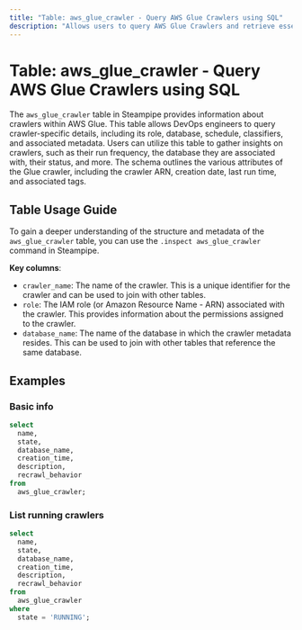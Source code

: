 ```yaml
---
title: "Table: aws_glue_crawler - Query AWS Glue Crawlers using SQL"
description: "Allows users to query AWS Glue Crawlers and retrieve essential information about the crawler's configuration, status, and associated metadata."
---
```


# Table: aws_glue_crawler - Query AWS Glue Crawlers using SQL

The `aws_glue_crawler` table in Steampipe provides information about crawlers within AWS Glue. This table allows DevOps engineers to query crawler-specific details, including its role, database, schedule, classifiers, and associated metadata. Users can utilize this table to gather insights on crawlers, such as their run frequency, the database they are associated with, their status, and more. The schema outlines the various attributes of the Glue crawler, including the crawler ARN, creation date, last run time, and associated tags.

## Table Usage Guide

To gain a deeper understanding of the structure and metadata of the `aws_glue_crawler` table, you can use the `.inspect aws_glue_crawler` command in Steampipe.

**Key columns**:

- `crawler_name`: The name of the crawler. This is a unique identifier for the crawler and can be used to join with other tables.
- `role`: The IAM role (or Amazon Resource Name - ARN) associated with the crawler. This provides information about the permissions assigned to the crawler.
- `database_name`: The name of the database in which the crawler metadata resides. This can be used to join with other tables that reference the same database.

## Examples

### Basic info

```sql
select
  name,
  state,
  database_name,
  creation_time,
  description,
  recrawl_behavior
from
  aws_glue_crawler;
```

### List running crawlers

```sql
select
  name,
  state,
  database_name,
  creation_time,
  description,
  recrawl_behavior
from
  aws_glue_crawler
where
  state = 'RUNNING'; 
```